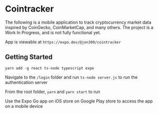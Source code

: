 # Cointracker

The following is a mobile application to track cryptocurrency market data inspired by CoinGecko, CoinMarketCap, and many others. The project is a Work In Progress, and is not fully functional yet. 

App is viewable at `https://expo.dev/@jon309/cointracker`

## Getting Started

```
yarn add -g react ts-node typescript expo
```

Navigate to the `/login` folder and run `ts-node server.js` to run the authentication server

From the root folder, `yarn` and `yarn start` to run

Use the Expo Go app on iOS store on Google Play store to access the app on a mobile device
